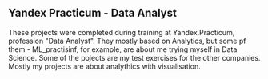 ## Yandex Practicum - Data Analyst

These projects were completed during training at Yandex.Practicum, profession "Data Analyst". 
They mostly based on Analytics, but some pf them - ML_practisinf, for example, are about me trying myself in Data Science. Some of the pojects are my test exercises for the other companies. Mostly my projects are about analythics with visualisation. 
